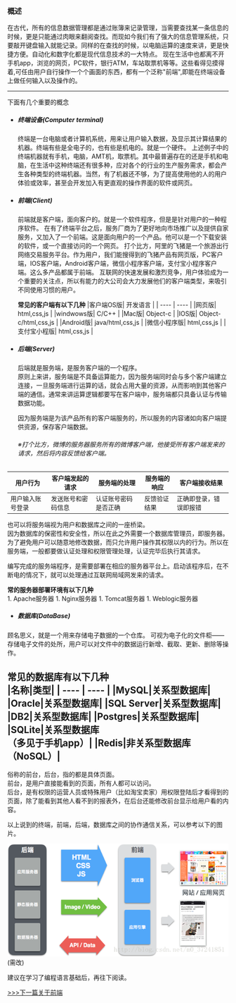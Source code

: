 ### 概述
 在古代，所有的信息数据管理都是通过账簿来记录管理，当需要查找某一条信息的时候，更是只能通过肉眼来翻阅查找。而现如今我们有了强大的信息管理系统，只要敲开键盘输入就能记录。同样的在查找的时候，以电脑运算的速度来讲，更是快捷方便。自动化和数字化都是现代信息技术的一大特点。
现在生活中也都离不开手机app，浏览的网页，PC软件，银行ATM，车站取票机等等。这些看得见摸得着,可任由用户自行操作一个个画面的东西，都有一个泛称"前端",即能在终端设备上做任何输入以及操作的。

----
下面有几个重要的概念

- ##### 终端设备(Computer terminal)
  终端是一台电脑或者计算机系统，用来让用户输入数据，及显示其计算结果的机器。终端有些是全电子的，也有些是机电的。就是一个硬件。
  上述例子中的终端机器就有手机，电脑，AMT机，取票机。其中最普遍存在的还是手机和电脑，在生活中这种终端还有很多种，应对各个的行业的生产服务需求，都会产生各种类型的终端机器。当然，有了机器还不够，为了提高使用他的人的用户体验或效率，甚至会开发加入有更直观的操作界面的软件或网页。
- ##### 前端(Client)
  前端就是客户端，面向客户的。就是一个软件程序，但是是针对用户的一种程序软件。
  在有了终端平台之后，服务厂商为了更好地向市场推广以及提供自家服务，又加入了一个前端。这是面向用户的一个产品。他可以是一个下载安装的软件，或一个直接访问的一个网页。
  打个比方，阿里的飞猪是一个旅游出行网络交易服务平台。作为用户，我们能搜得到的飞猪产品有网页版，PC客户端，IOS客户端，Android客户端，微信小程序客户端，支付宝小程序客户端。这么多产品都属于前端。
  互联网的快速发展和激烈竞争，用户体验成为一个重要的关注点，所以有能力的大公司会大力发展他们的客户端类型，来吸引不同使用习惯的用户。

  **常见的客户端有以下几种**
|客户端OS版|  开发语言  |
| ---- | ---- |
|网页版|  html,css,js  |
|windwows版|  C/C++  |
|Mac版|  Object-c  |
|IOS版|  Object-c/html,css,js  |
|Android版|  java/html,css,js  |
|微信小程序版|  html,css,js  |
|支付宝小程版|  html,css,js  |
- ##### 后端(Server)
  后端就是服务端，是服务客户端的一个程序。  
  原则上来讲，服务端是不具备运算能力，因为服务端同时会与多个客户端建立连接，一旦服务端进行运算的话，就会占用大量的资源，从而影响到其他客户端的通信。通常来讲运算逻辑都要写在客户端中，服务端都只具备认证与传输数据功能。  

  因为服务端是为该产品所有的客户端服务的，所以服务的内容诸如向客户端提供资源，保存客户端数据。
  ###### ※打个比方，微博的服务器服务所有的微博客户端，他接受所有客户端发来的请求，然后将内容反馈给客户端。
|用户行为|客户端发起的请求|服务端的处理|服务端的响应|客户端接收结果|
| ---- | ---- | ---- |---- |---- |
|用户输入账号登录|发送账号和密码信息|认证账号密码是否正确|反馈验证结果|正确即登录，错误即报错|  

  也可以将服务端视为用户和数据库之间的一座桥梁。  
  因为数据库的保密性和安全性，所以在此之外需要一个数据库管理员，即服务器。  
  为了避免用户可以随意地修改数据，而只允许用户操作其权限以内的行为。所以在服务端，一般都要做认证处理和权限管理处理，认证完毕后执行其请求。

   编写完成的服务端程序，是需要部署在相应的服务器平台上。启动该程序后，在不断电的情况下，就可以处理通过互联网局域网发来的请求。

   **常的服务器部署环境有以下几种**  
     1. Apache服务器
     1. Nginx服务器
     1. Tomcat服务器
     1. Weblogic服务器

- ##### 数据库(DataBase)
顾名思义，就是一个用来存储电子数据的一个仓库。
可视为电子化的文件柜——存储电子文件的处所，用户可以对文件中的数据运行新增、截取、更新、删除等操作。

  **常见的数据库有以下几种**  
|名称|类型|
| ---- | ---- |
|MySQL|关系型数据库|
|Oracle|关系型数据库|
|SQL Server|关系型数据库|
|DB2|关系型数据库|
|Postgres|关系型数据库|
|SQLite|关系型数据库<br>（多见于手机app）|
|Redis|非关系型数据库<br>（NoSQL）|
---
俗称的前台，后台，指的都是具体页面。  
前台，是用户直接能看到的页面，所有人都可以访问。  
后台，是有权限的运营人员或特殊用户（比如淘宝卖家）用权限登陆后才看得到的页面，除了能看到其他人看不到的报表外，在后台还能修改前台显示给用户看的内容。

以上说到的终端，前端，后端，数据库之间的协作通信关系，可以参考以下的图片。

![-](../img/20170731222050372.png)(需改)


建议在学习了编程语言基础后，再往下阅读。

[>>>下一篇关于前端](../lib/关于前端.md)
